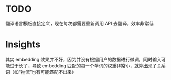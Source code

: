# TODO
翻译语言模板直接定义，现在每次都需要重新调用 API 去翻译，效率非常低


# Insights
其实 embedding 效果并不好，因为并没有根据用户的数据进行微调，同时输入可能过于长了，导致 embedding 匹配的每一个单词的权重非常小，就算出现了关系词（如“物流”也有可能匹配不出来）
